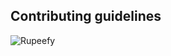 ## Contributing guidelines

![Rupeefy](https://user-images.githubusercontent.com/62628408/176226008-c9554ab2-e812-402e-b040-e45ee7fee9e2.png)
